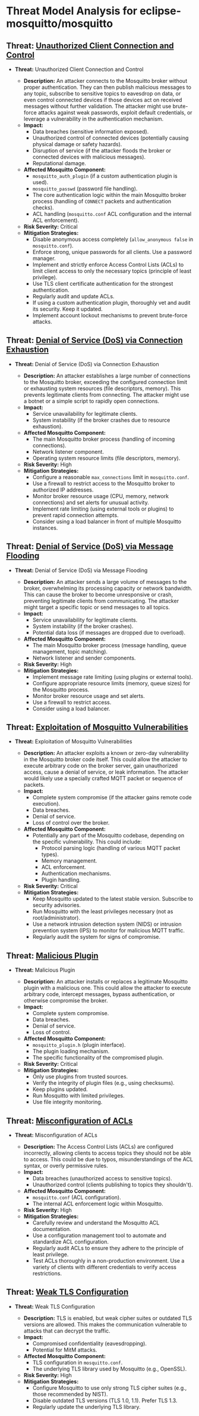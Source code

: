 # Threat Model Analysis for eclipse-mosquitto/mosquitto

## Threat: [Unauthorized Client Connection and Control](./threats/unauthorized_client_connection_and_control.md)

*   **Threat:** Unauthorized Client Connection and Control

    *   **Description:** An attacker connects to the Mosquitto broker without proper authentication. They can then publish malicious messages to any topic, subscribe to sensitive topics to eavesdrop on data, or even control connected devices if those devices act on received messages without further validation. The attacker might use brute-force attacks against weak passwords, exploit default credentials, or leverage a vulnerability in the authentication mechanism.
    *   **Impact:**
        *   Data breaches (sensitive information exposed).
        *   Unauthorized control of connected devices (potentially causing physical damage or safety hazards).
        *   Disruption of service (if the attacker floods the broker or connected devices with malicious messages).
        *   Reputational damage.
    *   **Affected Mosquitto Component:**
        *   `mosquitto_auth_plugin` (if a custom authentication plugin is used).
        *   `mosquitto_passwd` (password file handling).
        *   The core authentication logic within the main Mosquitto broker process (handling of `CONNECT` packets and authentication checks).
        *   ACL handling (`mosquitto.conf` ACL configuration and the internal ACL enforcement).
    *   **Risk Severity:** Critical
    *   **Mitigation Strategies:**
        *   Disable anonymous access completely (`allow_anonymous false` in `mosquitto.conf`).
        *   Enforce strong, unique passwords for all clients.  Use a password manager.
        *   Implement and strictly enforce Access Control Lists (ACLs) to limit client access to only the necessary topics (principle of least privilege).
        *   Use TLS client certificate authentication for the strongest authentication.
        *   Regularly audit and update ACLs.
        *   If using a custom authentication plugin, thoroughly vet and audit its security. Keep it updated.
        *   Implement account lockout mechanisms to prevent brute-force attacks.

## Threat: [Denial of Service (DoS) via Connection Exhaustion](./threats/denial_of_service__dos__via_connection_exhaustion.md)

*   **Threat:** Denial of Service (DoS) via Connection Exhaustion

    *   **Description:** An attacker establishes a large number of connections to the Mosquitto broker, exceeding the configured connection limit or exhausting system resources (file descriptors, memory).  This prevents legitimate clients from connecting. The attacker might use a botnet or a simple script to rapidly open connections.
    *   **Impact:**
        *   Service unavailability for legitimate clients.
        *   System instability (if the broker crashes due to resource exhaustion).
    *   **Affected Mosquitto Component:**
        *   The main Mosquitto broker process (handling of incoming connections).
        *   Network listener component.
        *   Operating system resource limits (file descriptors, memory).
    *   **Risk Severity:** High
    *   **Mitigation Strategies:**
        *   Configure a reasonable `max_connections` limit in `mosquitto.conf`.
        *   Use a firewall to restrict access to the Mosquitto broker to authorized IP addresses.
        *   Monitor broker resource usage (CPU, memory, network connections) and set alerts for unusual activity.
        *   Implement rate limiting (using external tools or plugins) to prevent rapid connection attempts.
        *   Consider using a load balancer in front of multiple Mosquitto instances.

## Threat: [Denial of Service (DoS) via Message Flooding](./threats/denial_of_service__dos__via_message_flooding.md)

*   **Threat:** Denial of Service (DoS) via Message Flooding

    *   **Description:** An attacker sends a large volume of messages to the broker, overwhelming its processing capacity or network bandwidth.  This can cause the broker to become unresponsive or crash, preventing legitimate clients from communicating. The attacker might target a specific topic or send messages to all topics.
    *   **Impact:**
        *   Service unavailability for legitimate clients.
        *   System instability (if the broker crashes).
        *   Potential data loss (if messages are dropped due to overload).
    *   **Affected Mosquitto Component:**
        *   The main Mosquitto broker process (message handling, queue management, topic matching).
        *   Network listener and sender components.
    *   **Risk Severity:** High
    *   **Mitigation Strategies:**
        *   Implement message rate limiting (using plugins or external tools).
        *   Configure appropriate resource limits (memory, queue sizes) for the Mosquitto process.
        *   Monitor broker resource usage and set alerts.
        *   Use a firewall to restrict access.
        *   Consider using a load balancer.

## Threat: [Exploitation of Mosquitto Vulnerabilities](./threats/exploitation_of_mosquitto_vulnerabilities.md)

*   **Threat:** Exploitation of Mosquitto Vulnerabilities

    *   **Description:** An attacker exploits a known or zero-day vulnerability in the Mosquitto broker code itself. This could allow the attacker to execute arbitrary code on the broker server, gain unauthorized access, cause a denial of service, or leak information. The attacker would likely use a specially crafted MQTT packet or sequence of packets.
    *   **Impact:**
        *   Complete system compromise (if the attacker gains remote code execution).
        *   Data breaches.
        *   Denial of service.
        *   Loss of control over the broker.
    *   **Affected Mosquitto Component:**
        *   Potentially any part of the Mosquitto codebase, depending on the specific vulnerability. This could include:
            *   Protocol parsing logic (handling of various MQTT packet types).
            *   Memory management.
            *   ACL enforcement.
            *   Authentication mechanisms.
            *   Plugin handling.
    *   **Risk Severity:** Critical
    *   **Mitigation Strategies:**
        *   Keep Mosquitto updated to the latest stable version.  Subscribe to security advisories.
        *   Run Mosquitto with the least privileges necessary (not as root/administrator).
        *   Use a network intrusion detection system (NIDS) or intrusion prevention system (IPS) to monitor for malicious MQTT traffic.
        *   Regularly audit the system for signs of compromise.

## Threat: [Malicious Plugin](./threats/malicious_plugin.md)

* **Threat:** Malicious Plugin

    * **Description:** An attacker installs or replaces a legitimate Mosquitto plugin with a malicious one. This could allow the attacker to execute arbitrary code, intercept messages, bypass authentication, or otherwise compromise the broker.
    * **Impact:**
        *   Complete system compromise.
        *   Data breaches.
        *   Denial of service.
        *   Loss of control.
    * **Affected Mosquitto Component:**
        *   `mosquitto_plugin.h` (plugin interface).
        *   The plugin loading mechanism.
        *   The specific functionality of the compromised plugin.
    * **Risk Severity:** Critical
    * **Mitigation Strategies:**
        *   Only use plugins from trusted sources.
        *   Verify the integrity of plugin files (e.g., using checksums).
        *   Keep plugins updated.
        *   Run Mosquitto with limited privileges.
        *   Use file integrity monitoring.

## Threat: [Misconfiguration of ACLs](./threats/misconfiguration_of_acls.md)

* **Threat:** Misconfiguration of ACLs

    * **Description:** The Access Control Lists (ACLs) are configured incorrectly, allowing clients to access topics they should not be able to access. This could be due to typos, misunderstandings of the ACL syntax, or overly permissive rules.
    * **Impact:**
        *   Data breaches (unauthorized access to sensitive topics).
        *   Unauthorized control (clients publishing to topics they shouldn't).
    * **Affected Mosquitto Component:**
        *   `mosquitto.conf` (ACL configuration).
        *   The internal ACL enforcement logic within Mosquitto.
    * **Risk Severity:** High
    * **Mitigation Strategies:**
        *   Carefully review and understand the Mosquitto ACL documentation.
        *   Use a configuration management tool to automate and standardize ACL configuration.
        *   Regularly audit ACLs to ensure they adhere to the principle of least privilege.
        *   Test ACLs thoroughly in a non-production environment. Use a variety of clients with different credentials to verify access restrictions.

## Threat: [Weak TLS Configuration](./threats/weak_tls_configuration.md)

* **Threat:** Weak TLS Configuration

    * **Description:** TLS is enabled, but weak cipher suites or outdated TLS versions are allowed. This makes the communication vulnerable to attacks that can decrypt the traffic.
    * **Impact:**
        *   Compromised confidentiality (eavesdropping).
        *   Potential for MitM attacks.
    * **Affected Mosquitto Component:**
        *   TLS configuration in `mosquitto.conf`.
        *   The underlying TLS library used by Mosquitto (e.g., OpenSSL).
    * **Risk Severity:** High
    * **Mitigation Strategies:**
        *   Configure Mosquitto to use only strong TLS cipher suites (e.g., those recommended by NIST).
        *   Disable outdated TLS versions (TLS 1.0, 1.1). Prefer TLS 1.3.
        *   Regularly update the underlying TLS library.

